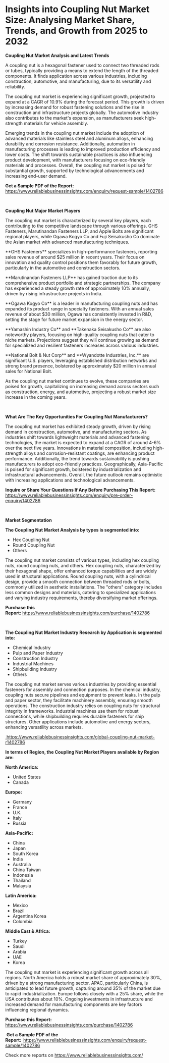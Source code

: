 <p><h1>Insights into Coupling Nut Market Size: Analysing Market Share, Trends, and Growth from 2025 to 2032</h1></p><p><strong>Coupling Nut Market Analysis and Latest Trends</strong></p>
<p><p>A coupling nut is a hexagonal fastener used to connect two threaded rods or tubes, typically providing a means to extend the length of the threaded components. It finds application across various industries, including construction, automotive, and manufacturing, due to its versatility and reliability. </p><p>The coupling nut market is experiencing significant growth, projected to expand at a CAGR of 10.9% during the forecast period. This growth is driven by increasing demand for robust fastening solutions and the rise in construction and infrastructure projects globally. The automotive industry also contributes to the market's expansion, as manufacturers seek high-strength materials for vehicle assembly.</p><p>Emerging trends in the coupling nut market include the adoption of advanced materials like stainless steel and aluminum alloys, enhancing durability and corrosion resistance. Additionally, automation in manufacturing processes is leading to improved production efficiency and lower costs. The shift towards sustainable practices is also influencing product development, with manufacturers focusing on eco-friendly materials and processes. Overall, the coupling nut market is poised for substantial growth, supported by technological advancements and increasing end-user demand.</p></p>
<p><strong>Get a Sample PDF of the Report:&nbsp;</strong> <a href="https://www.reliablebusinessinsights.com/enquiry/request-sample/1402786?utm_campaign=1113&utm_medium=2&utm_source=Github&utm_content=ia&utm_term=12012025&utm_id=coupling-nut">https://www.reliablebusinessinsights.com/enquiry/request-sample/1402786</a></p>
<p>&nbsp;</p>
<p><strong>Coupling Nut Major Market Players</strong></p>
<p><p>The coupling nut market is characterized by several key players, each contributing to the competitive landscape through various offerings. GHS Fasteners, Marutinandan Fasteners LLP, and Apple Bolts are significant regional players, while Ogawa Kogyo Co and Fuji Seisakusho Co dominate the Asian market with advanced manufacturing techniques.</p><p>**GHS Fasteners** specializes in high-performance fasteners, reporting sales revenue of around $25 million in recent years. Their focus on innovation and quality control positions them favorably for future growth, particularly in the automotive and construction sectors.</p><p>**Marutinandan Fasteners LLP** has gained traction due to its comprehensive product portfolio and strategic partnerships. The company has experienced a steady growth rate of approximately 10% annually, driven by rising infrastructure projects in India.</p><p>**Ogawa Kogyo Co** is a leader in manufacturing coupling nuts and has expanded its product range in specialty fasteners. With an annual sales revenue of about $30 million, Ogawa has consistently invested in R&D, setting the stage for future market expansion in the energy sector.</p><p>**Yamashin Industry Co** and **Takenaka Seisakusho Co** are also noteworthy players, focusing on high-quality coupling nuts that cater to niche markets. Projections suggest they will continue growing as demand for specialized and resilient fasteners increases across various industries.</p><p>**National Bolt & Nut Corp** and **Wyandotte Industries, Inc.** are significant U.S. players, leveraging established distribution networks and strong brand presence, bolstered by approximately $20 million in annual sales for National Bolt.</p><p>As the coupling nut market continues to evolve, these companies are poised for growth, capitalizing on increasing demand across sectors such as construction, energy, and automotive, projecting a robust market size increase in the coming years.</p></p>
<p>&nbsp;</p>
<p><strong>What Are The Key Opportunities For Coupling Nut Manufacturers?</strong></p>
<p><p>The coupling nut market has exhibited steady growth, driven by rising demand in construction, automotive, and manufacturing sectors. As industries shift towards lightweight materials and advanced fastening technologies, the market is expected to expand at a CAGR of around 4-6% over the next five years. Innovations in material composition, including high-strength alloys and corrosion-resistant coatings, are enhancing product performance. Additionally, the trend towards sustainability is pushing manufacturers to adopt eco-friendly practices. Geographically, Asia-Pacific is poised for significant growth, bolstered by industrialization and infrastructural advancements. Overall, the future outlook remains optimistic with increasing applications and technological advancements.</p></p>
<p><strong>Inquire or Share Your Questions If Any Before Purchasing This Report:</strong> <a href="https://www.reliablebusinessinsights.com/enquiry/pre-order-enquiry/1402786?utm_campaign=1113&utm_medium=2&utm_source=Github&utm_content=ia&utm_term=12012025&utm_id=coupling-nut">https://www.reliablebusinessinsights.com/enquiry/pre-order-enquiry/1402786</a></p>
<p>&nbsp;</p>
<p><strong>Market Segmentation</strong></p>
<p><strong>The Coupling Nut Market Analysis by types is segmented into:</strong></p>
<p><ul><li>Hex Coupling Nut</li><li>Round Coupling Nut</li><li>Others</li></ul></p>
<p><p>The coupling nut market consists of various types, including hex coupling nuts, round coupling nuts, and others. Hex coupling nuts, characterized by their hexagonal shape, offer enhanced torque capabilities and are widely used in structural applications. Round coupling nuts, with a cylindrical design, provide a smooth connection between threaded rods or bolts, commonly utilized in aesthetic installations. The "others" category includes less common designs and materials, catering to specialized applications and varying industry requirements, thereby diversifying market offerings.</p></p>
<p><strong>Purchase this Report:&nbsp;</strong><a href="https://www.reliablebusinessinsights.com/purchase/1402786?utm_campaign=1113&utm_medium=2&utm_source=Github&utm_content=ia&utm_term=12012025&utm_id=coupling-nut">https://www.reliablebusinessinsights.com/purchase/1402786</a></p>
<p>&nbsp;</p>
<p><strong>The Coupling Nut Market Industry Research by Application is segmented into:</strong></p>
<p><ul><li>Chemical Industry</li><li>Pulp and Paper Industry</li><li>Construction Industry</li><li>Industrial Machines</li><li>Shipbuilding Industry</li><li>Others</li></ul></p>
<p><p>The coupling nut market serves various industries by providing essential fasteners for assembly and connection purposes. In the chemical industry, coupling nuts secure pipelines and equipment to prevent leaks. In the pulp and paper sector, they facilitate machinery assembly, ensuring smooth operations. The construction industry relies on coupling nuts for structural integrity in frameworks. Industrial machines use them for robust connections, while shipbuilding requires durable fasteners for ship structures. Other applications include automotive and energy sectors, enhancing versatility across markets.</p></p>
<p><a href="https://www.reliablebusinessinsights.com/global-coupling-nut-market-r1402786?utm_campaign=1113&utm_medium=2&utm_source=Github&utm_content=ia&utm_term=12012025&utm_id=coupling-nut">&nbsp;https://www.reliablebusinessinsights.com/global-coupling-nut-market-r1402786</a></p>
<p><strong>In terms of Region, the Coupling Nut Market Players available by Region are:</strong></p>
<p>
    <p> <strong> North America: </strong>
        <ul>
            <li>United States</li>
            <li>Canada</li>
        </ul>
        </p> 
    <p> <strong> Europe: </strong>
        <ul>
            <li>Germany</li>
            <li>France</li>
            <li>U.K.</li>
            <li>Italy</li>
            <li>Russia</li>
        </ul>
        </p> 
    <p> <strong> Asia-Pacific: </strong>
        <ul>
            <li>China</li>
            <li>Japan</li>
            <li>South Korea</li>
            <li>India</li>
            <li>Australia</li>
            <li>China Taiwan</li>
            <li>Indonesia</li>
            <li>Thailand</li>
            <li>Malaysia</li>
        </ul>
        </p> 
    <p> <strong> Latin America: </strong>
        <ul>
            <li>Mexico</li>
            <li>Brazil</li>
            <li>Argentina Korea</li>
            <li>Colombia</li>
        </ul>
        </p> 
    <p> <strong> Middle East & Africa: </strong>
        <ul>
            <li>Turkey</li>
            <li>Saudi</li>
            <li>Arabia</li>
            <li>UAE</li>
            <li>Korea</li>
        </ul>
    </p>
    </p>
<p><p>The coupling nut market is experiencing significant growth across all regions. North America holds a robust market share of approximately 30%, driven by a strong manufacturing sector. APAC, particularly China, is anticipated to lead future growth, capturing around 35% of the market due to rapid industrialization. Europe follows closely with a 25% share, while the USA contributes about 10%. Ongoing investments in infrastructure and increased demand for manufacturing components are key factors influencing regional dynamics.</p></p>
<p><strong>Purchase this Report: </strong><a href="https://www.reliablebusinessinsights.com/purchase/1402786?utm_campaign=1113&utm_medium=2&utm_source=Github&utm_content=ia&utm_term=12012025&utm_id=coupling-nut">https://www.reliablebusinessinsights.com/purchase/1402786</a></p>
<p>&nbsp;<strong>Get a Sample PDF of the Report:&nbsp;&nbsp;</strong><a href="https://www.reliablebusinessinsights.com/enquiry/request-sample/1402786?utm_campaign=1113&utm_medium=2&utm_source=Github&utm_content=ia&utm_term=12012025&utm_id=coupling-nut">https://www.reliablebusinessinsights.com/enquiry/request-sample/1402786</a></p>
<p><strong></strong></p>
<p>Check more reports on <a href="https://www.reliablebusinessinsights.com/?utm_campaign=1113&utm_medium=2&utm_source=Github&utm_content=ia&utm_term=12012025&utm_id=coupling-nut">https://www.reliablebusinessinsights.com/</a></p>